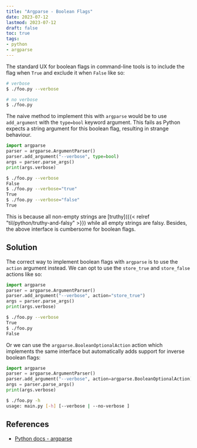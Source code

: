 ```yaml
---
title: "Argparse - Boolean Flags"
date: 2023-07-12
lastmod: 2023-07-12
draft: false
toc: true
tags:
- python
- argparse
---
```


The standard UX for boolean flags in command-line tools is to include the flag
when `True` and exclude it when `False` like so:

```bash
# verbose
$ ./foo.py --verbose

# no verbose
$ ./foo.py
```

The naive method to implement this with `argparse` would be to use
`add_argument` with the `type=bool` keyword argument. This fails as Python
expects a string argument for this boolean flag, resulting in strange behaviour.

```python
import argparse
parser = argparse.ArgumentParser()
parser.add_argument("--verbose", type=bool)
args = parser.parse_args()
print(args.verbose)
```

```bash
$ ./foo.py --verbose
False
$ ./foo.py --verbose="true"
True
$ ./foo.py --verbose="false"
True
```

This is because all non-empty strings are [truthy]({{< relref
"til/python/truthy-and-falsy" >}}) while all empty strings are falsy. Besides,
the above interface is cumbersome for boolean flags.

## Solution

The correct way to implement boolean flags with `argparse` is to use the
`action` argument instead. We can opt to use the `store_true` and `store_false`
actions like so:

```python
import argparse
parser = argparse.ArgumentParser()
parser.add_argument("--verbose", action="store_true")
args = parser.parse_args()
print(args.verbose)
```

```bash
$ ./foo.py --verbose
True
$ ./foo.py
False
```

Or we can use the `argparse.BooleanOptionalAction` action which implements the
same interface but automatically adds support for inverse boolean flags:

```python
import argparse
parser = argparse.ArgumentParser()
parser.add_argument("--verbose", action=argparse.BooleanOptionalAction)
args = parser.parse_args()
print(args.verbose)
```

```bash
$ ./foo.py -h
usage: main.py [-h] [--verbose | --no-verbose ]
```

## References
- [Python docs - argparse](https://docs.python.org/3/library/argparse.html)
